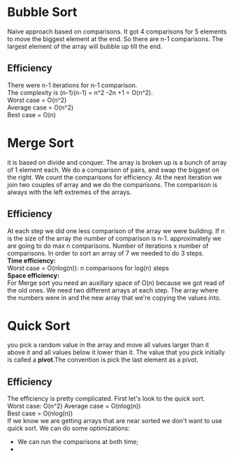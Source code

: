 # Bubble Sort
Naive approach based on comparisons. It got 4 comparisons for 5 elements to move the biggest element at the end. So there are n-1 comparisons. The largest element of the array will bubble up till the end.
## Efficiency
There were n-1 iterations for n-1  comparison.<br/>
The complexity is (n-1)(n-1) = n^2 -2n +1 = O(n^2).<br/>
Worst case = O(n^2)<br/>
Average case = O(n^2)<br/>
Best case = O(n)<br/>

# Merge Sort
it is based on divide and conquer. 
The array is broken up is a bunch of array of 1 element each. We do a comparison of pairs, and swap the biggest on the right. We count the comparisons for efficiency.
At the next iteration we join two couples of array and we do the comparisons.
The comparison is always with the left extremes of the arrays.
## Efficiency
At each step we did one less comparison of the array we were building.
If n is the size of the array the number of comparison is n-1.
approximately we are going to do max n comparisons. Number of iterations x number of comparisons.
In order to sort an array of 7 we needed to do 3 steps. <br/>
**Time efficiency:**<br/>
Worst case = O(nlog(n)): n comparisons for log(n) steps<br/>
**Space efficiency:**<br/>
For Merge sort you need an auxillary space of O(n) because we got read of the old ones. We need two different arrays at each step. The array where the numbers were in and the new array that we're copying the values into.

# Quick Sort
you pick a random value in the array and move all values larger than it above it and all values below it lower than it. The value that you pick initially is called a **pivot**.The convention is pick the last element as a pivot.
## Efficiency 
The efficiency is pretty complicated. First let's look to the quick sort.<br/>
Worst case: O(n^2)
Average case = O(nlog(n))<br/>
Best case = O(nlog(n))<br/>
If we know we are getting arrays that are near sorted we don't want to use quick sort. We can do some optimizations:
- We can run the comparisons at both time;
-  